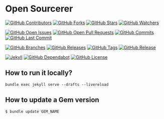 # Open Sourcerer

[![GitHub Contributors](https://badgen.net/github/contributors/guilhermedelemos/open-sourcerer)](https://github.com/guilhermedelemos) [![GitHub Forks](https://badgen.net/github/forks/guilhermedelemos/open-sourcerer)](https://github.com/guilhermedelemos) [![GitHub Stars](https://badgen.net/github/stars/guilhermedelemos/open-sourcerer)](https://github.com/guilhermedelemos) [![GitHub Watchers](https://badgen.net/github/watchers/guilhermedelemos/open-sourcerer)](https://github.com/guilhermedelemos)

[![GitHub Open Issues](https://badgen.net/github/open-issues/guilhermedelemos/open-sourcerer)](https://github.com/guilhermedelemos) [![GitHub Open Pull Requests](https://badgen.net/github/open-prs/guilhermedelemos/open-sourcerer)](https://github.com/guilhermedelemos) [![GitHub Commits](https://badgen.net/github/commits/guilhermedelemos/open-sourcerer/main)](https://github.com/guilhermedelemos) [![GitHub Last Commit](https://badgen.net/github/last-commit/guilhermedelemos/open-sourcerer/main)](https://github.com/guilhermedelemos)

[![GitHub Branches](https://badgen.net/github/branches/guilhermedelemos/open-sourcerer)](https://github.com/guilhermedelemos) [![GitHub Releases](https://badgen.net/github/releases/guilhermedelemos/open-sourcerer)](https://github.com/guilhermedelemos) [![GitHub Tags](https://badgen.net/github/tags/guilhermedelemos/open-sourcerer)](https://github.com/guilhermedelemos) [![GitHub Release](https://badgen.net/github/release/guilhermedelemos/open-sourcerer)](https://github.com/guilhermedelemos)

[![Jekyll](https://badgen.net/rubygems/n/jekyll)](https://github.com/guilhermedelemos) [![GitHub Dependabot](https://badgen.net/github/dependabot/ubuntu/yaru)](https://github.com/guilhermedelemos) [![GitHub License](https://badgen.net/github/license/guilhermedelemos/open-sourcerer)](https://github.com/guilhermedelemos)

## How to run it locally?

```
bundle exec jekyll serve --drafts --livereload
```

## How to update a Gem version

```
$ bundle update GEM_NAME
```

